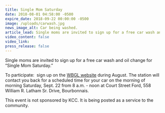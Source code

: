 ```yaml
---
title: Single Mom Saturday
date: 2018-08-01 04:58:00 -0500
expire_date: 2018-09-22 00:00:00 -0500
image: /uploads/carwash.jpg
news_image_alt: Car being washed.
article_lead: Single moms are invited to sign up for a free car wash and oil change.
video_content: false
video_link:
press_release: false
---
```


Single moms are invited to sign up for a free car wash and oil change for “Single Mom Saturday.”

To participate:  sign up on the [WBGL website](https://www.wbgl.org/) during August. The station will contact you back for a scheduled time for your car on the morning of morning Saturday, Sept. 22 from 8 a.m. - noon at Court Street Ford, 558 William R. Latham Sr. Drive, Bourbonnais.

This event is not sponsored by KCC. It is being posted as a service to the community.